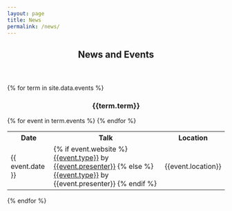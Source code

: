 ```yaml
---
layout: page
title: News
permalink: /news/
---
```


  <header class="post-header">
    <h2 class="post-title">News and Events</h2>
  </header> 

{% for term in site.data.events %}
<div class ="row">

<div style="text-align:center">
<h3>{{term.term}}</h3>
</div>
</div>

<table class="table table-striped table-hover">
<tr>
    <th> Date</th> <th> Talk</th> <th> Location </th>
</tr>
{% for event in term.events %}
    <tr>
        <td> {{ event.date }}  </td>
        <td> 
        {% if event.website %}
           <a href="{{event.event_website}}">{{event.type}}</a> by <a href="{{event.website}}"> {{event.presenter}}</a>
        {% else %}
           <a href="{{event.event_website}}">{{event.type}}</a> by {{event.presenter}} 
        {% endif %}
        </td>
        <td> {{event.location}} </td>
    </tr>
{% endfor %}
</table>
{% endfor %}

<style>
#pubTable_filter{
    display:none;
}
</style>

<table id="pubTable" class="table table-hover"></table>



